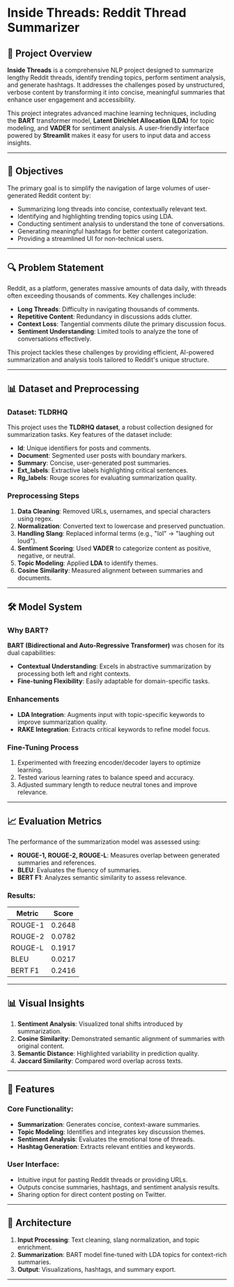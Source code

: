 # Inside Threads: Reddit Thread Summarizer

## 📜 Project Overview
**Inside Threads** is a comprehensive NLP project designed to summarize lengthy Reddit threads, identify trending topics, perform sentiment analysis, and generate hashtags. It addresses the challenges posed by unstructured, verbose content by transforming it into concise, meaningful summaries that enhance user engagement and accessibility.

This project integrates advanced machine learning techniques, including the **BART** transformer model, **Latent Dirichlet Allocation (LDA)** for topic modeling, and **VADER** for sentiment analysis. A user-friendly interface powered by **Streamlit** makes it easy for users to input data and access insights.

---

## 🚀 Objectives
The primary goal is to simplify the navigation of large volumes of user-generated Reddit content by:
- Summarizing long threads into concise, contextually relevant text.
- Identifying and highlighting trending topics using LDA.
- Conducting sentiment analysis to understand the tone of conversations.
- Generating meaningful hashtags for better content categorization.
- Providing a streamlined UI for non-technical users.

---

## 🔍 Problem Statement
Reddit, as a platform, generates massive amounts of data daily, with threads often exceeding thousands of comments. Key challenges include:
- **Long Threads**: Difficulty in navigating thousands of comments.
- **Repetitive Content**: Redundancy in discussions adds clutter.
- **Context Loss**: Tangential comments dilute the primary discussion focus.
- **Sentiment Understanding**: Limited tools to analyze the tone of conversations effectively.

This project tackles these challenges by providing efficient, AI-powered summarization and analysis tools tailored to Reddit's unique structure.

---

## 📊 Dataset and Preprocessing
### Dataset: TLDRHQ
This project uses the **TLDRHQ dataset**, a robust collection designed for summarization tasks. Key features of the dataset include:
- **Id**: Unique identifiers for posts and comments.
- **Document**: Segmented user posts with boundary markers.
- **Summary**: Concise, user-generated post summaries.
- **Ext_labels**: Extractive labels highlighting critical sentences.
- **Rg_labels**: Rouge scores for evaluating summarization quality.

### Preprocessing Steps
1. **Data Cleaning**: Removed URLs, usernames, and special characters using regex.
2. **Normalization**: Converted text to lowercase and preserved punctuation.
3. **Handling Slang**: Replaced informal terms (e.g., "lol" → "laughing out loud").
4. **Sentiment Scoring**: Used **VADER** to categorize content as positive, negative, or neutral.
5. **Topic Modeling**: Applied **LDA** to identify themes.
6. **Cosine Similarity**: Measured alignment between summaries and documents.

---

## 🛠️ Model System
### Why BART?
**BART (Bidirectional and Auto-Regressive Transformer)** was chosen for its dual capabilities:
- **Contextual Understanding**: Excels in abstractive summarization by processing both left and right contexts.
- **Fine-tuning Flexibility**: Easily adaptable for domain-specific tasks.

### Enhancements
- **LDA Integration**: Augments input with topic-specific keywords to improve summarization quality.
- **RAKE Integration**: Extracts critical keywords to refine model focus.

### Fine-Tuning Process
1. Experimented with freezing encoder/decoder layers to optimize learning.
2. Tested various learning rates to balance speed and accuracy.
3. Adjusted summary length to reduce neutral tones and improve relevance.

---

## 📈 Evaluation Metrics
The performance of the summarization model was assessed using:
- **ROUGE-1, ROUGE-2, ROUGE-L**: Measures overlap between generated summaries and references.
- **BLEU**: Evaluates the fluency of summaries.
- **BERT F1**: Analyzes semantic similarity to assess relevance.

### Results:
| Metric        | Score   |
|---------------|---------|
| ROUGE-1       | 0.2648 |
| ROUGE-2       | 0.0782 |
| ROUGE-L       | 0.1917 |
| BLEU          | 0.0217 |
| BERT F1       | 0.2416 |

---

## 📊 Visual Insights
1. **Sentiment Analysis**: Visualized tonal shifts introduced by summarization.
2. **Cosine Similarity**: Demonstrated semantic alignment of summaries with original content.
3. **Semantic Distance**: Highlighted variability in prediction quality.
4. **Jaccard Similarity**: Compared word overlap across texts.

---

## 🌟 Features
### Core Functionality:
- **Summarization**: Generates concise, context-aware summaries.
- **Topic Modeling**: Identifies and integrates key discussion themes.
- **Sentiment Analysis**: Evaluates the emotional tone of threads.
- **Hashtag Generation**: Extracts relevant entities and keywords.

### User Interface:
- Intuitive input for pasting Reddit threads or providing URLs.
- Outputs concise summaries, hashtags, and sentiment analysis results.
- Sharing option for direct content posting on Twitter.

---

## 🧩 Architecture
1. **Input Processing**: Text cleaning, slang normalization, and topic enrichment.
2. **Summarization**: BART model fine-tuned with LDA topics for context-rich summaries.
3. **Output**: Visualizations, hashtags, and summary export.

---


